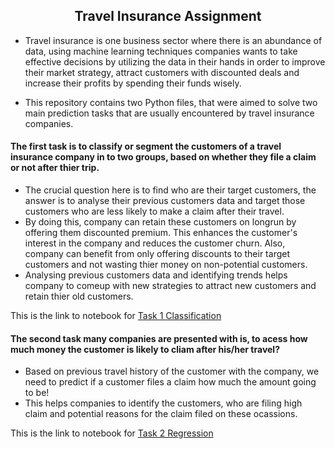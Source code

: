 <h2><center>Travel Insurance Assignment</center></h2>

- Travel insurance is one business sector where there is an abundance of data, using machine 
learning techniques companies wants to take effective decisions by utilizing the data in their 
hands in order to improve their market strategy, attract customers with discounted deals and 
increase their profits by spending their funds wisely.

- This repository contains two Python files, that were aimed to solve two main prediction tasks that are usually encountered by travel insurance companies.
#### The first task is to classify or segment the customers of a travel insurance company in to two groups, based on whether they file a claim or not after thier trip.
  <ul>
  <li>The crucial question here is to find    who are their target customers, the answer is to analyse their previous customers data and target those customers who are less likely to make a claim after their travel.</li>
  <li>By doing this, company can retain these customers on longrun by offering them discounted premium. This enhances the customer's interest in the company and reduces the customer churn. Also, company can benefit from only offering discounts to their target customers and not wasting thier money on non-potential customers. </li>
  <li>Analysing previous customers data and identifying trends helps company to comeup with new strategies to attract new customers and retain thier old customers.</li> 
</ul>
  
This is the link to notebook for [Task 1 Classification](https://github.com/Jhansi-27/Machine_Learning/blob/main/Insurance_Claim_Classifiication.ipynb)
  
 #### The second task many companies are presented with is, to acess how much money the customer is likely to cliam after his/her travel?
  <ul>
  <li>Based on previous travel history of the customer with the company, we need to predict if a customer files a claim how much the amount going to be!</li>
  <li>This helps companies to identify the customers, who are filing high claim and potential reasons for the claim filed on these ocassions.</li>
  </ul>
  
This is the link to notebook for [Task 2 Regression](https://github.com/Jhansi-27/Machine_Learning/blob/main/Predicting_ClaimValue_Regression.ipynb)


  

